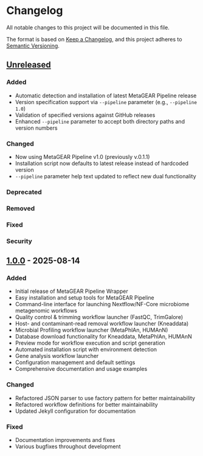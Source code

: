 # Changelog

All notable changes to this project will be documented in this file.

The format is based on [Keep a Changelog](https://keepachangelog.com/en/1.0.0/),
and this project adheres to [Semantic Versioning](https://semver.org/spec/v2.0.0.html).

## [Unreleased]

### Added
- Automatic detection and installation of latest MetaGEAR Pipeline release
- Version specification support via `--pipeline` parameter (e.g., `--pipeline 1.0`)
- Validation of specified versions against GitHub releases
- Enhanced `--pipeline` parameter to accept both directory paths and version numbers

### Changed
- Now using MetaGEAR Pipeline v1.0 (previously v.0.1.1)
- Installation script now defaults to latest release instead of hardcoded version
- `--pipeline` parameter help text updated to reflect new dual functionality

### Deprecated

### Removed

### Fixed

### Security

## [1.0.0] - 2025-08-14

### Added
- Initial release of MetaGEAR Pipeline Wrapper
- Easy installation and setup tools for MetaGEAR Pipeline
- Command-line interface for launching Nextflow/NF-Core microbiome metagenomic workflows
- Quality control & trimming workflow launcher (FastQC, TrimGalore)
- Host- and contaminant-read removal workflow launcher (Kneaddata)
- Microbial Profiling workflow launcher (MetaPhlAn, HUMAnN)
- Database download functionality for Kneaddata, MetaPhlAn, HUMAnN
- Preview mode for workflow execution and script generation
- Automated installation script with environment detection
- Gene analysis workflow launcher
- Configuration management and default settings
- Comprehensive documentation and usage examples

### Changed
- Refactored JSON parser to use factory pattern for better maintainability
- Refactored workflow definitions for better maintainability
- Updated Jekyll configuration for documentation

### Fixed
- Documentation improvements and fixes
- Various bugfixes throughout development

[Unreleased]: https://github.com/schirmer-lab/metagear/compare/v1.0.0...HEAD
[1.0.0]: https://github.com/schirmer-lab/metagear/releases/tag/v1.0.0
